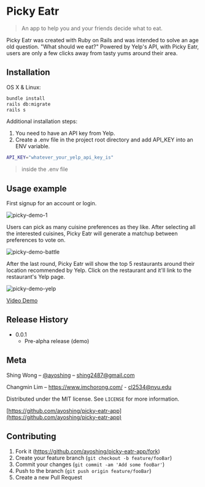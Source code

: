 # Picky Eatr

> An app to help you and your friends decide what to eat.

Picky Eatr was created with Ruby on Rails and was intended to solve an age old question. "What should we eat?" Powered by Yelp's API, with Picky Eatr, users are only a few clicks away from tasty yums around their area.

## Installation

OS X & Linux:

```sh
bundle install
rails db:migrate
rails s
```

Additional installation steps:

1.  You need to have an API key from Yelp.
2.  Create a .env file in the project root directory and add API_KEY into an ENV variable.

```sh
API_KEY="whatever_your_yelp_api_key_is"
```

> inside the .env file

## Usage example

First signup for an account or login.

![picky-demo-1](https://github.com/ayoshing/picky-eatr-app/blob/master/public/demo/picky-eatr-demo-1.gif)

Users can pick as many cuisine preferences as they like. After selecting all the interested cuisines, Picky Eatr will generate a matchup between preferences to vote on.

![picky-demo-battle](https://github.com/ayoshing/picky-eatr-app/blob/master/public/demo/picky-demo-battle.gif)

After the last round, Picky Eatr will show the top 5 restaurants around their location recommended by Yelp. Click on the restaurant and it'll link to the restaurant's Yelp page.

![picky-demo-yelp](https://github.com/ayoshing/picky-eatr-app/blob/master/public/demo/picky-demo-yelp.gif)

[Video Demo](https://youtu.be/JiDseL77Noo)

## Release History

- 0.0.1
  - Pre-alpha release (demo)

## Meta

Shing Wong – [@ayoshing](https://twitter.com/ayoshing) – shing2487@gmail.com

Changmin Lim –
https://www.imchorong.com/ - cl2534@nyu.edu

Distributed under the MIT license. See `LICENSE` for more information.

[https://github.com/ayoshing/picky-eatr-app](https://github.com/ayoshing/picky-eatr-app)

## Contributing

1.  Fork it (<https://github.com/ayoshing/picky-eatr-app/fork>)
2.  Create your feature branch (`git checkout -b feature/fooBar`)
3.  Commit your changes (`git commit -am 'Add some fooBar'`)
4.  Push to the branch (`git push origin feature/fooBar`)
5.  Create a new Pull Request

<!-- Markdown link & img dfn's -->
